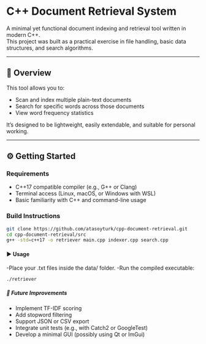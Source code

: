 # C++ Document Retrieval System

A minimal yet functional document indexing and retrieval tool written in modern C++.  
This project was built as a practical exercise in file handling, basic data structures, and search algorithms.

---

## 📝 Overview

This tool allows you to:

- Scan and index multiple plain-text documents
- Search for specific words across those documents
- View word frequency statistics

It’s designed to be lightweight, easily extendable, and suitable for personal working.

---

## ⚙️ Getting Started

### Requirements

- C++17 compatible compiler (e.g., G++ or Clang)
- Terminal access (Linux, macOS, or Windows with WSL)
- Basic familiarity with C++ and command-line usage

### Build Instructions

```bash
git clone https://github.com/atasoyturk/cpp-document-retrieval.git
cd cpp-document-retrieval/src
g++ -std=c++17 -o retriever main.cpp indexer.cpp search.cpp
```
#### ▶️ Usage

-Place your .txt files inside the data/ folder.
-Run the compiled executable:

```bash
./retriever
```
##### 🚧 Future Improvements
- Implement TF-IDF scoring
- Add stopword filtering
- Support JSON or CSV export
- Integrate unit tests (e.g., with Catch2 or GoogleTest)
- Develop a minimal GUI (possibly using Qt or ImGui)

